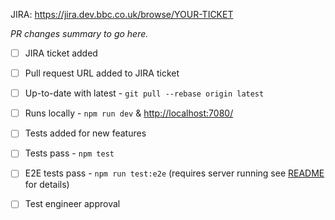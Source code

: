 JIRA: https://jira.dev.bbc.co.uk/browse/YOUR-TICKET

_PR changes summary to go here._

* [ ] JIRA ticket added
* [ ] Pull request URL added to JIRA ticket
* [ ] Up-to-date with latest - `git pull --rebase origin latest`
* [ ] Runs locally - `npm run dev` & [http://localhost:7080/](http://localhost:7080/)
* [ ] Tests added for new features
* [ ] Tests pass - `npm test`
* [ ] E2E tests pass - `npm run test:e2e` (requires server running see [README](https://github.com/bbc/simorgh#tests) for details)

* [ ] Test engineer approval
